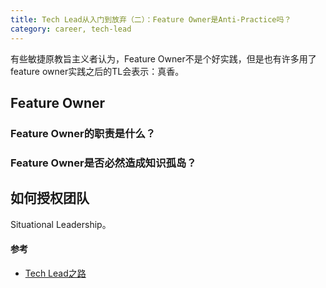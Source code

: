 ```yaml
---
title: Tech Lead从入门到放弃（二）：Feature Owner是Anti-Practice吗？
category: career, tech-lead
---
```


有些敏捷原教旨主义者认为，Feature Owner不是个好实践，但是也有许多用了feature owner实践之后的TL会表示：真香。

## Feature Owner

### Feature Owner的职责是什么？

### Feature Owner是否必然造成知识孤岛？

## 如何授权团队

Situational Leadership。

#### 参考

* [Tech Lead之路]()
